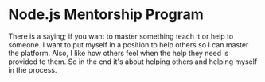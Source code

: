 # Node.js Mentorship Program
There is a saying; if you want to master something teach it or help to someone. I want to put myself in a position to help others so I can master the platform. Also, I like how others feel when the help they need is provided to them. So in the end it's about helping others and helping myself in the process.
